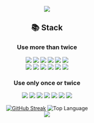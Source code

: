 <div align="center">
  <img src="https://capsule-render.vercel.app/api?type=waving&color=gradient&height=200&section=header&text=Wonhee-Lee&desc=Towards%20a%20Data%20Scientist%20and%20Analyst&fontSize=40&fontColor=FFFFFF&fontAlignY=40"/>
</div>

<div align="center">
  
  ## :books: Stack
  ### Use more than twice
  <img src="https://img.shields.io/badge/Linux-FCC624?style=plastic&logo=Linux&logoColor=white"/> <img src="https://img.shields.io/badge/Ubuntu-E95420?style=plastic&logo=Ubuntu&logoColor=white"/> <img src="https://img.shields.io/badge/Visual Studio-5C2D91?style=plastic&logo=Visual Studio&logoColor=white"/> <img src="https://img.shields.io/badge/VS Code-007ACC?style=plastic&logo=Visual Studio Code&logoColor=white"/> <img src="https://img.shields.io/badge/PyCharm-000000?style=plastic&logo=Pycharm&logoColor=white"/> <img src="https://img.shields.io/badge/GitHub-181717?style=plastic&logo=GitHub&logoColor=white"/>\
  <img src="https://img.shields.io/badge/Python-3776AB?style=plastic&logo=Python&logoColor=white"/> <img src="https://img.shields.io/badge/PyPy-193440?style=plastic&logo=PyPy&logoColor=white"/> <img src="https://img.shields.io/badge/PyTorch-EE4C2C?style=plastic&logo=PyTorch&logoColor=white"/> <img src="https://img.shields.io/badge/Jupyter-F37626?style=plastic&logo=Jupyter&logoColor=white"/> <img src="https://img.shields.io/badge/MySQL-4479A1?style=plastic&logo=MySQL&logoColor=white"/> <img src="https://img.shields.io/badge/Git-F05032?style=plastic&logo=git&logoColor=white">
  
  ### Use only once or twice
  <img src="https://img.shields.io/badge/C++-00599C?style=plastic&logo=C%2B%2B&logoColor=white"/> <img src="https://img.shields.io/badge/Java-F7DF1E?style=plastic&logo=Java&logoColor=white"/> <img src="https://img.shields.io/badge/JavaScript-F7DF1E?style=plastic&logo=JavaScript&logoColor=white"/>  <img src="https://img.shields.io/badge/Node.js-339933?style=plastic&logo=Node.js&logoColor=white"/> <img src="https://img.shields.io/badge/TensorFlow-FF6F00?style=plastic&logo=TensorFlow&logoColor=white"/> <img src="https://img.shields.io/badge/Keras-D00000?style=plastic&logo=Keras&logoColor=white"/> <img src="https://img.shields.io/badge/Amazon AWS-232F3E?style=plastic&logo=Amazon%20AWS&logoColor=white"/>
</div>

<div align="center">
  <a href="https://git.io/streak-stats"><img align="center" src="https://github-readme-streak-stats.herokuapp.com?user=lostdesire&theme=ambient_gradient&locale=ko&exclude_days=Sun%2CSat&hide_border=true" alt="GitHub Streak"/></a>
  <img align="center" src="https://github-readme-stats.vercel.app/api/top-langs/?username=lostdesire&theme=ambient_gradient&layout=compact&hide_border=true&langs_count=10" alt="Top Language"/>
</div>

<div align="center">
  <a href="https://hits.seeyoufarm.com"><img align="center" src="https://hits.seeyoufarm.com/api/count/incr/badge.svg?url=https%3A%2F%2Fgithub.com%2Flostdesire&count_bg=%2379C83D&title_bg=%23555555&icon=github.svg&icon_color=%23E7E7E7&title=GitHub&edge_flat=false"/></a>
</div>
  
